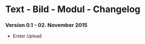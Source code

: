 Text - Bild - Modul - Changelog
===============================

### Version 0.1 - 02. November 2015

* Erster Upload
